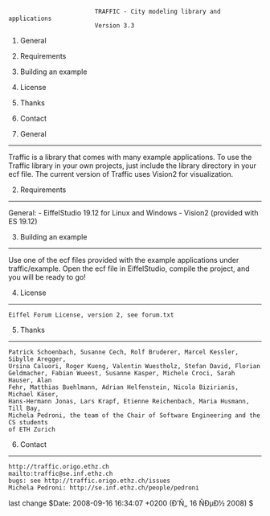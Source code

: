                            TRAFFIC - City modeling library and applications
                            Version 3.3

1. General
2. Requirements
3. Building an example
4. License
5. Thanks
6. Contact

1. General
____________________________________________________________

Traffic is a library that comes with many example applications. To use the Traffic 
library in your own projects, just include the library directory in your ecf file. 
The current version of Traffic uses Vision2 for visualization.

2. Requirements
____________________________________________________________

General:
	- EiffelStudio 19.12 for Linux and Windows
	- Vision2 (provided with ES 19.12)

3. Building an example
____________________________________________________________

Use one of the ecf files provided with the example applications under traffic/example.
Open the ecf file in EiffelStudio, compile the project, and you will be ready to go!
	  
4. License
____________________________________________________________

	Eiffel Forum License, version 2, see forum.txt

5. Thanks
____________________________________________________________

	Patrick Schoenbach, Susanne Cech, Rolf Bruderer, Marcel Kessler, Sibylle Aregger,
	Ursina Caluori, Roger Kueng, Valentin Wuestholz, Stefan David, Florian 
	Geldmacher, Fabian Wueest, Susanne Kasper, Michele Croci, Sarah Hauser, Alan 
	Fehr, Matthias Buehlmann, Adrian Helfenstein, Nicola Bizirianis, Michael Käser, 
	Hans-Hermann Jonas, Lars Krapf, Etienne Reichenbach, Maria Husmann, Till Bay, 
	Michela Pedroni, the team of the Chair of Software Engineering and the CS students 
	of ETH Zurich

6. Contact
____________________________________________________________

	http://traffic.origo.ethz.ch
	mailto:traffic@se.inf.ethz.ch	
	bugs: see http://traffic.origo.ethz.ch/issues
	Michela Pedroni: http://se.inf.ethz.ch/people/pedroni

last change $Date: 2008-09-16 16:34:07 +0200 (Ð’Ñ‚, 16 ÑÐµÐ½ 2008) $
